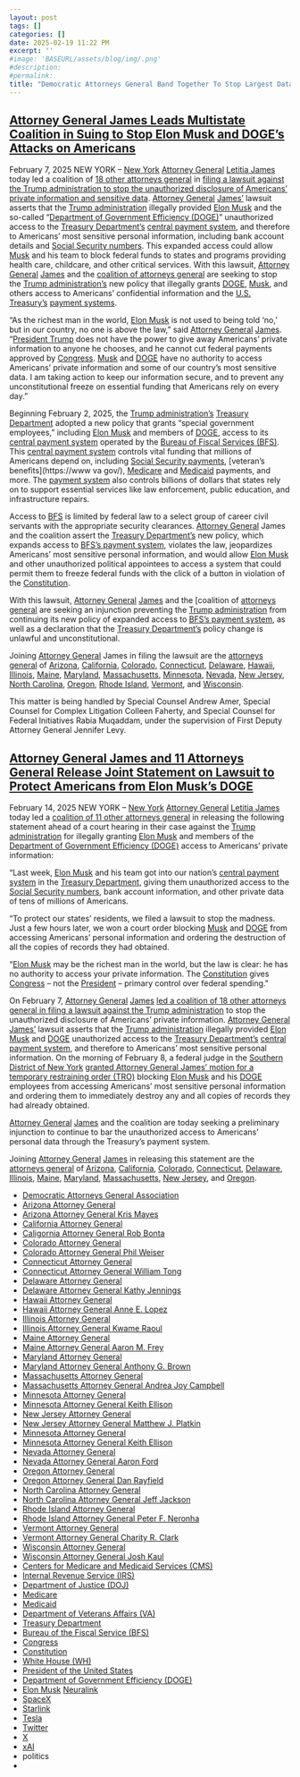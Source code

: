 ```yaml
---
layout: post
tags: []
categories: []
date: 2025-02-19 11:22 PM
excerpt: ''
#image: 'BASEURL/assets/blog/img/.png'
#description:
#permalink:
title: "Democratic Attorneys General Band Together To Stop Largest Data Breach on Personal Identifiable Information (PII) In Federal Government Computers"
---
```



## [Attorney General James Leads Multistate Coalition in Suing to Stop Elon Musk and DOGE’s Attacks on Americans](https://ag.ny.gov/press-release/2025/attorney-general-james-leads-multistate-coalition-suing-stop-elon-musk-and-doges)

February 7, 2025
NEW YORK – [New York](https://www.ny.gov/) [Attorney General](https://ag.ny.gov/) [Letitia James](https://ag.ny.gov/about/meet-letitia-james) today led a coalition of [18 other attorneys general](https://dems.ag/) in [filing a lawsuit against the Trump administration to stop the unauthorized disclosure of Americans’ private information and sensitive data](https://ag.ny.gov/sites/default/files/court-filings/state-of-new-york-et-al-v-trump-doge-temporary-restraining-order-memo-2025.pdf). [Attorney General](https://ag.ny.gov/) [James’](https://ag.ny.gov/about/meet-letitia-james) lawsuit asserts that the [Trump administration](https://www.whitehouse.gov/) illegally provided [Elon Musk](https://x.com/elonmusk/) and the so-called “[Department of Government Efficiency (DOGE)](https://doge.gov/)” unauthorized access to the [Treasury Department’s](https://home.treasury.gov/) [central payment system](https://www.fiscal.treasury.gov/), and therefore to Americans’ most sensitive personal information, including bank account details and [Social Security numbers](https://www.ssa.gov/). This expanded access could allow [Musk](https://x.com/elonmusk/) and his team to block federal funds to states and programs providing health care, childcare, and other critical services. With this lawsuit, [Attorney General](https://ag.ny.gov/) [James](https://ag.ny.gov/about/meet-letitia-james) and the [coalition of attorneys general](https://dems.ag/) are seeking to stop the [Trump administration’s](https://www.whitehouse.gov/) new policy that illegally grants [DOGE](https://doge.gov/), [Musk](https://x.com/elonmusk/), and others access to Americans’ confidential information and the [U.S. Treasury’s](https://home.treasury.gov/) [payment systems](https://www.fiscal.treasury.gov/).

“As the richest man in the world, [Elon Musk](https://x.com/elonmusk/) is not used to being told ‘no,’ but in our country, no one is above the law,” said [Attorney General](https://ag.ny.gov/) [James](https://ag.ny.gov/about/meet-letitia-james). “[President Trump](https://www.whitehouse.gov/) does not have the power to give away Americans’ private information to anyone he chooses, and he cannot cut federal payments approved by [Congress](https://www.congress.gov/). [Musk](https://x.com/elonmusk/) and [DOGE](https://doge.gov/) have no authority to access Americans’ private information and some of our country’s most sensitive data. I am taking action to keep our information secure, and to prevent any unconstitutional freeze on essential funding that Americans rely on every day.”

Beginning February 2, 2025, the [Trump administration’s](https://www.whitehouse.gov/) [Treasury Department](https://home.treasury.gov/) adopted a new policy that grants “special government employees,” including [Elon Musk](https://x.com/elonmusk/) and members of [DOGE](https://doge.gov/), access to its [central payment system](https://www.fiscal.treasury.gov/) operated by the [Bureau of Fiscal Services (BFS)](http://www.fiscal.treasury.gov/). This [central payment system](https://www.fiscal.treasury.gov/) controls vital funding that millions of Americans depend on, including [Social Security payments](https://www.ssa.gov/), [veteran’s benefits](https://www va gov/), [Medicare](https://www.medicare.gov/) and [Medicaid](https://www.medicaid.gov/) payments, and more. The [payment system](http://www.fiscal.treasury.gov/) also controls billions of dollars that states rely on to support essential services like law enforcement, public education, and infrastructure repairs.

Access to [BFS](http://www.fiscal.treasury.gov/) is limited by federal law to a select group of career civil servants with the appropriate security clearances. [Attorney General](https://ag.ny.gov/) James and the coalition assert the [Treasury Department’s](https://home.treasury.gov/) new policy, which expands access to [BFS’s payment system](https://www.fiscal.treasury.gov/), violates the law, jeopardizes Americans’ most sensitive personal information, and would allow [Elon Musk](https://x.com/elonmusk/) and other unauthorized political appointees to access a system that could permit them to freeze federal funds with the click of a button in violation of the [Constitution](https://constitution.congress.gov).

With this lawsuit, [Attorney General](https://ag.ny.gov/) [James](https://ag.ny.gov/about/meet-letitia-james) and the [coalition of [attorneys general](https://doge.gov/) are seeking an injunction preventing the [Trump administration](https://www.whitehouse.gov/) from continuing its new policy of expanded access to [BFS’s payment system](https://www.fiscal.treasury.gov/), as well as a declaration that the [Treasury Department’s](https://home.treasury.gov) policy change is unlawful and unconstitutional.

Joining [Attorney General](https://ag.ny.gov/) James in filing the lawsuit are the [attorneys general](https://doge.gov/) of [Arizona](https://www.azag.gov/), [California](https://oag.ca.gov/), [Colorado](https://coag.gov/), [Connecticut](https://portal.ct.gov/ag), [Delaware](https://attorneygeneral.delaware.gov/public/), [Hawaii](https://ag.hawaii.gov/), [Illinois](https://www.illinoisattorneygeneral.gov/), [Maine](https://www.maine.gov/ag/), [Maryland](https://www.marylandattorneygeneral.gov/), [Massachusetts](https://www.mass.gov/orgs/office-of-the-attorney-general), [Minnesota](https://www.ag.state.mn.us/), [Nevada](https://ag.nv.gov/), [New Jersey](https://www.njoag.gov/), [North Carolina](https://ncdoj.gov/), [Oregon](https://www.doj.state.or.us/), [Rhode Island](https://riag.ri.gov/), [Vermont](https://ago.vermont.gov/), and [Wisconsin]().

This matter is being handled by Special Counsel Andrew Amer, Special Counsel for Complex Litigation Colleen Faherty, and Special Counsel for Federal Initiatives Rabia Muqaddam, under the supervision of First Deputy Attorney General Jennifer Levy.


## [Attorney General James and 11 Attorneys General Release Joint Statement on Lawsuit to Protect Americans from Elon Musk’s DOGE](https://ag.ny.gov/press-release/2025/attorney-general-james-and-11-attorneys-general-release-joint-statement-lawsuit)

February 14, 2025
NEW YORK – [New York](https://www.ny.gov/) [Attorney General](https://ag.ny.gov/) [Letitia James](https://ag.ny.gov/about/meet-letitia-james) today led a [coalition of 11 other attorneys general](https://dems.ag/) in releasing the following statement ahead of a court hearing in their case against the [Trump administration](https://www.whitehouse.gov/) for illegally granting [Elon Musk](https://x.com/elonmusk/) and members of the [Department of Government Efficiency (DOGE)](https://doge.gov/) access to Americans’ private information:

“Last week, [Elon Musk](https://x.com/elonmusk/) and his team got into our nation’s [central payment system](https://www.fiscal.treasury.gov/) in the [Treasury Department](https://home.treasury.gov/), giving them unauthorized access to the [Social Security numbers](https://www.ssa.gov/), bank account information, and other private data of tens of millions of Americans.

“To protect our states’ residents, we filed a lawsuit to stop the madness. Just a few hours later, we won a court order blocking [Musk](https://x.com/elonmusk/) and [DOGE](https://doge.gov/) from accessing Americans’ personal information and ordering the destruction of all the copies of records they had obtained.

“[Elon Musk](https://x.com/elonmusk/) may be the richest man in the world, but the law is clear: he has no authority to access your private information. The [Constitution](https://constitution.congress.gov/) gives [Congress](https://www.congress.gov/) – not the [President](https://www.whitehouse.gov/) – primary control over federal spending."

On February 7, [Attorney General](https://ag.ny.gov/) [James](https://ag.ny.gov/about/meet-letitia-james) [led a coalition of 18 other attorneys general in filing a lawsuit against the Trump administration](https://urldefense.com/v3/__https:/links-1.govdelivery.com/CL0/https:*2F*2Fag.ny.gov*2Fpress-release*2F2025*2Fattorney-general-james-leads-multistate-coalition-suing-stop-elon-musk-and-doges/1/0100019505af0aec-9612a18b-4c6a-4d84-ae22-f52e57c39124-000000/qiWMlCM6dYTi558-AVjyUPZuYsOuu3g0VrmLhOC3G8g=392__;JSUlJSU!!Ke5ujdWW74OM!-uK6F1-2mIefZ4niyf83H3HtkBUFcAY6UoVyPE3AD9lImki6EV-mWfWr-97u_7ZwxOCi_ZzylBlWnUE_wFo_lr17xcFJGZR9oMjclabAtR_8$) to stop the unauthorized disclosure of Americans’ private information. [Attorney General](https://ag.ny.gov/) [James’](https://ag.ny.gov/about/meet-letitia-james) lawsuit asserts that the [Trump administration](https://www.whitehouse.gov/) illegally provided [Elon Musk](https://x.com/elonmusk/) and [DOGE](https://doge.gov/) unauthorized access to the [Treasury Department’s](https://home.treasury.gov/) [central payment system](https://www.fiscal.treasury.gov/), and therefore to Americans’ most sensitive personal information. On the morning of February 8, a federal judge in the [Southern District of New York](https://www.uscourts.gov/federal-court-finder/location/1708) [granted Attorney General James’ motion for a temporary restraining order (TRO)](https://urldefense.com/v3/__https:/links-1.govdelivery.com/CL0/https:*2F*2Fag.ny.gov*2Fpress-release*2F2025*2Fattorney-general-james-releases-statement-swift-victory-lawsuit-stopping-doges-0/1/0100019505af0aec-9612a18b-4c6a-4d84-ae22-f52e57c39124-000000/G9N9CmwMH4iKpIlNwAjfL3tmsCAt4lkMkNFrSVkqvJc=392__;JSUlJSU!!Ke5ujdWW74OM!-uK6F1-2mIefZ4niyf83H3HtkBUFcAY6UoVyPE3AD9lImki6EV-mWfWr-97u_7ZwxOCi_ZzylBlWnUE_wFo_lr17xcFJGZR9oMjclQeSVpMH$)
 blocking [Elon Musk](https://x.com/elonmusk/) and his [DOGE](https://doge.gov/) employees from accessing Americans’ most sensitive personal information and ordering them to immediately destroy any and all copies of records they had already obtained.

[Attorney General](https://ag.ny.gov/) [James](https://ag.ny.gov/about/meet-letitia-james) and the coalition are today seeking a preliminary injunction to continue to bar the unauthorized access to Americans’ personal data through the Treasury’s payment system.

Joining [Attorney General](https://ag.ny.gov/) [James](https://ag.ny.gov/about/meet-letitia-james) in releasing this statement are the [attorneys general](https://dems.ag) of [Arizona](https://www.azag.gov/,), [California](https://oag.ca.gov/), [Colorado](https://coag.gov/), [Connecticut](https://portal.ct.gov/ag), [Delaware](https://attorneygeneral.delaware.gov/public/), [Illinois](https://www.illinoisattorneygeneral.gov/), [Maine](https://www.maine.gov/ag/), [Maryland](https://www.marylandattorneygeneral.gov/), [Massachusetts](https://www.mass.gov/orgs/office-of-the-attorney-general), [New Jersey](https://www.njoag.gov/), and [Oregon](https://www.doj.state.or.us/).


- [Democratic Attorneys General Association](https://dems.ag/)
- [Arizona Attorney General](https://www.azag.gov/)
- [Arizona Attorney General Kris Mayes](https://www.azag.gov/kris-mayes)
- [California Attorney General](https://oag.ca.gov/)
- [Caligornia Attorney General Rob Bonta](https://oag.ca.gov/about)
- [Colorado Attorney General](https://coag.gov/)
- [Colorado Attorney General Phil Weiser](https://coag.gov/about-us/colorado-attorney-general/)
- [Connecticut Attorney General](https://portal.ct.gov/ag)
- [Connecticut Attorney General William Tong](https://portal.ct.gov/ag/about-the-ag/william-tong-biography-page)
- [Delaware Attorney General](https://attorneygeneral.delaware.gov/public/)
- [Delaware Attorney General Kathy Jennings](https://attorneygeneral.delaware.gov/executive/biography/)
- [Hawaii Attorney General](https://ag.hawaii.gov/)
- [Hawaii Attorney General Anne E. Lopez](https://ag.hawaii.gov/news-releases/news-releases-2023/attachment/hi-attorney-general-anne-e-lopez/)
- [Illinois Attorney General](https://www.illinoisattorneygneneral.gov/)
- [Illinois Attorney General Kwame Raoul](https://www.illinoisattorneygeneral.gov/about/biography/)
- [Maine Attorney General](https://www.maine.gov/ag/)
- [Maine Attorney General Aaron M. Frey](https://www.maine.gov/ag/about/message.shtml)
- [Maryland Attorney General](https://www.marylandattorneygeneral.gov/)
- [Maryland Attorney General Anthony G. Brown](https://www.marylandattorneygeneral.gov/Pages/About-AG.aspx)
- [Massachusetts Attorney General](https://www.mass.gov/orgs/office-of-the-attorney-general)
- [Massachusetts Attorney General Andrea Joy Campbell](https://www.mass.gov/person/andrea-joy-campbell-attorney-general)
- [Minnesota Attorney General](https://www.ag.state.mn.us/)
- [Minnesota Attorney General Keith Ellison](https://www.ag.state.mn.us/Office/AGBio.asp)
- [New Jersey Attorney General](https://www.njoag.gov/)
- [New Jersey Attorney General Matthew J. Platkin](https://www.njoag.gov/about/meet-attorney-general-platkin/)
- [Minnesota Attorney General](https://www.ag.state.mn.us/)
- [Minnesota Attorney General Keith Ellison](https://www.ag.state.mn.us/Office/AGBio.asp)
- [Nevada Attorney General](https://ag.nv.gov/)
- [Nevada Attorney General Aaron Ford](https://ag.nv.gov/About/AG_Aaron_Ford/)
- [Oregon Attorney General](https://www.doj.state.or.us/)
- [Oregon Attorney General Dan Rayfield](https://www.doj.state.or.us/oregon-department-of-justice/office-of-the-attorney-general/attorney-general-dan-rayfield/)
- [North Carolina Attorney General](https://ncdoj.gov/)
- [North Carolina Attorney General Jeff Jackson](https://ncdoj.gov/about-ncdoj/the-attorney-general/)
- [Rhode Island Attorney General](https://riag.ri.gov/)
- [Rhode Island Attorney General Peter F. Neronha](https://riag.ri.gov/about-our-office/attorney-general-peter-f-neronha)
- [Vermont Attorney General](https://ago.vermont.gov/)
- [Vermont Attorney General Charity R. Clark](https://ago.vermont.gov/about-attorney-generals-office)
- [Wisconsin Attorney General](https://www.doj.state.wi.us/)
- [Wisconsin Attorney General Josh Kaul](https://www.doj.state.wi.us/exec-profile/josh-kaul)
- [Centers for Medicare and Medicaid Services (CMS)](https://www.cms.gov/)
- [Internal Revenue Service (IRS)](https://www.irs.gov/)
- [Department of Justice (DOJ)](https://www.justice.gov/)
- [Medicare](https://www.medicare.gov/)
- [Medicaid](https://www.medicaid.gov/)
- [Department of Veterans Affairs (VA)](https://www.va.gov)
- [Treasury Department](https://home.treasury.gov/)
- [Bureau of the Fiscal Service (BFS)](http://www.fiscal.treasury.gov/)
- [Congress](https:www.congress.gov/)
- [Constitution](https://constitution.congress.gov/)
- [White House (WH)](https://www.whitehouse.gov/)
- [President of the United States](https://www.whitehouse.gov/)
- [Department of Government Efficiency (DOGE)](https://doge.gov/)
- [Elon Musk](https://x.com/elonmusk/)
 [Neuralink](https://neuralink.com/)
- [SpaceX](https://www.spacex.com/)
- [Starlink](https://www.starlink.com/)
- [Tesla](https://www.tesla.com/)
- [Twitter](https://twitter.com/)
- [ X ](https://x.com/)
- [xAI](https://x.ai/)
- politics
-  